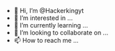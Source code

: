 - 👋 Hi, I’m @Hackerkingyt
- 👀 I’m interested in ...
- 🌱 I’m currently learning ...
- 💞️ I’m looking to collaborate on ...
- 📫 How to reach me ...

<!---
Hackerkingyt/Hackerkingyt is a ✨ special ✨ repository because its `README.md` (this file) appears on your GitHub profile.
You can click the Preview link to take a look at your changes.
--->
